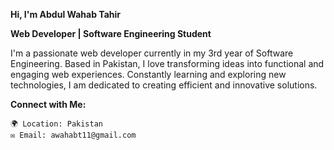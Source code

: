 **Hi, I'm Abdul Wahab Tahir**

**Web Developer | Software Engineering Student**

I'm a passionate web developer currently in my 3rd year of Software Engineering. Based in Pakistan, I love transforming ideas into functional and engaging web experiences. Constantly learning and exploring new technologies, I am dedicated to creating efficient and innovative solutions.

**Connect with Me:**

    🌍 Location: Pakistan
    ✉️ Email: awahabt11@gmail.com
